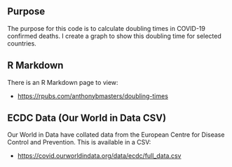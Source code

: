 ## Purpose
The purpose for this code is to calculate doubling times in COVID-19 confirmed deaths.
I create a graph to show this doubling time for selected countries.

## R Markdown
There is an R Markdown page to view:
- https://rpubs.com/anthonybmasters/doubling-times

## ECDC Data (Our World in Data CSV)
Our World in Data have collated data from the European Centre for Disease Control and Prevention. This is available in a CSV:
- https://covid.ourworldindata.org/data/ecdc/full_data.csv
